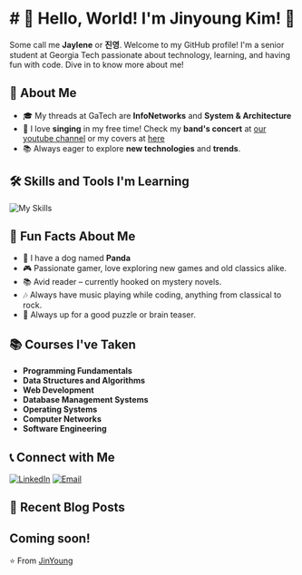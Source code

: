 <h1 align="center"> # 👋 Hello, World! I'm Jinyoung Kim! 🌟</h1>

Some call me **Jaylene** or **진영**. Welcome to my GitHub profile! I'm a senior student at Georgia Tech passionate about technology, learning, and having fun with code. Dive in to know more about me!

## 🚀 About Me

- 🎓 My threads at GaTech are **InfoNetworks** and **System & Architecture**
- 🎤 I love **singing** in my free time! Check my **band's concert** at [our youtube channel](https://www.youtube.com/@gt_oscarband) or my covers at [here](https://www.youtube.com/@jaylenekim9898)
- 📚 Always eager to explore **new technologies** and **trends**.

## 🛠️ Skills and Tools I'm Learning

![My Skills](https://skillicons.dev/icons?i=python,html,css,js,github&perline=5)

## 🎉 Fun Facts About Me

- 🐼 I have a dog named **Panda**
- 🎮 Passionate gamer, love exploring new games and old classics alike.
- 📚 Avid reader – currently hooked on mystery novels.
- 🎶 Always have music playing while coding, anything from classical to rock.
- 🧩 Always up for a good puzzle or brain teaser.

## 📚 Courses I've Taken

- **Programming Fundamentals**
- **Data Structures and Algorithms**
- **Web Development**
- **Database Management Systems**
- **Operating Systems**
- **Computer Networks**
- **Software Engineering**

## 📞 Connect with Me

[![LinkedIn](https://img.shields.io/badge/LinkedIn-0e76a8?style=for-the-badge&logo=linkedin&logoColor=white)](https://www.linkedin.com/in/jinyoungjaylenekim/)
[![Email](https://img.shields.io/badge/Email-c14438?style=for-the-badge&logo=Gmail&logoColor=white)](mailto:jkim3670@gatech.edu)

## 📝 Recent Blog Posts

Coming soon!
---

⭐️ From [JinYoung](https://github.com/Jin-Y0ung)
